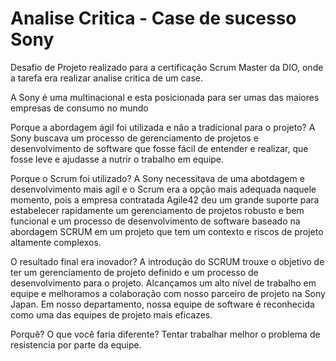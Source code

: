 # Analise Critica - Case de sucesso Sony

Desafio de Projeto realizado para a certificação Scrum Master da DIO, onde a tarefa era realizar analise critica de um case.

A Sony é uma multinacional e esta posicionada para ser umas das maiores empresas de consumo no mundo


Porque a abordagem ágil foi utilizada e não a tradicional para o projeto?
A Sony buscava um processo de gerenciamento de projetos e desenvolvimento de software que fosse fácil de entender e realizar, que fosse leve e ajudasse a nutrir o trabalho em equipe.  

Porque o Scrum foi utilizado?
A Sony necessitava de uma abotdagem e desenvolvimento mais agil e o Scrum era a opção mais adequada naquele momento, pois a empresa contratada Agile42 deu um grande suporte para estabelecer rapidamente um gerenciamento de projetos robusto e bem funcional e um processo de desenvolvimento de software baseado na abordagem SCRUM em um projeto que tem um contexto e riscos de projeto altamente complexos.

O resultado final era inovador?
A introdução do SCRUM trouxe o objetivo de ter um gerenciamento de projeto definido e um processo de desenvolvimento para o projeto. Alcançamos um alto nível de trabalho em equipe e melhoramos a colaboração com nosso parceiro de projeto na Sony Japan. Em nosso departamento, nossa equipe de software é reconhecida como uma das equipes de projeto mais eficazes.

Porquê? O que você faria diferente?
Tentar trabalhar melhor o problema de resistencia por parte da equipe.

